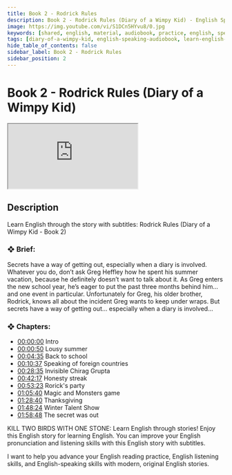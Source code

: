 ```yaml
---
title: Book 2 - Rodrick Rules
description: Book 2 - Rodrick Rules (Diary of a Wimpy Kid) - English Speaking Audiobook
image: https://img.youtube.com/vi/S1DCn5HYvu8/0.jpg
keywords: [shared, english, material, audiobook, practice, english, speaking]
tags: [diary-of-a-wimpy-kid, english-speaking-audiobook, learn-english-through-story, practice-english-speaking]
hide_table_of_contents: false
sidebar_label: Book 2 - Rodrick Rules
sidebar_position: 2
---
```


# Book 2 - Rodrick Rules (Diary of a Wimpy Kid)

<div class="video-container">
<iframe src="https://www.youtube.com/embed/S1DCn5HYvu8?controls=0" title="YouTube video player"></iframe>
<a href="https://www.youtube.com/watch?list=PL___7gkXqjbxhLgHbA87MzNxK1LUiRif-&v=S1DCn5HYvu8" target="_blank"></a>
</div>

## Description

Learn English through the story with subtitles: Rodrick Rules (Diary of a Wimpy Kid - Book 2)

### ❖ Brief: 

Secrets have a way of getting out, especially when a diary is involved. Whatever you do, don’t ask Greg Heffley how he spent his summer vacation, because he definitely doesn’t want to talk about it. As Greg enters the new school year, he’s eager to put the past three months behind him... and one event in particular. Unfortunately for Greg, his older brother, Rodrick, knows all about the incident Greg wants to keep under wraps. But secrets have a way of getting out... especially when a diary is involved...

### ❖ Chapters:
- [00:00:00](https://www.youtube.com/watch?list=PL___7gkXqjbxhLgHbA87MzNxK1LUiRif-&v=S1DCn5HYvu8&t=0s) Intro
- [00:00:50](https://www.youtube.com/watch?list=PL___7gkXqjbxhLgHbA87MzNxK1LUiRif-&v=S1DCn5HYvu8&t=50s) Lousy summer
- [00:04:35](https://www.youtube.com/watch?list=PL___7gkXqjbxhLgHbA87MzNxK1LUiRif-&v=S1DCn5HYvu8&t=275s) Back to school
- [00:10:37](https://www.youtube.com/watch?list=PL___7gkXqjbxhLgHbA87MzNxK1LUiRif-&v=S1DCn5HYvu8&t=637s) Speaking of foreign countries
- [00:28:35](https://www.youtube.com/watch?list=PL___7gkXqjbxhLgHbA87MzNxK1LUiRif-&v=S1DCn5HYvu8&t=1715s) Invisible Chirag Grupta
- [00:42:17](https://www.youtube.com/watch?list=PL___7gkXqjbxhLgHbA87MzNxK1LUiRif-&v=S1DCn5HYvu8&t=2537s) Honesty streak
- [00:53:23](https://www.youtube.com/watch?list=PL___7gkXqjbxhLgHbA87MzNxK1LUiRif-&v=S1DCn5HYvu8&t=3203s) Rorick's party
- [01:05:40](https://www.youtube.com/watch?list=PL___7gkXqjbxhLgHbA87MzNxK1LUiRif-&v=S1DCn5HYvu8&t=3940s) Magic and Monsters game
- [01:28:40](https://www.youtube.com/watch?list=PL___7gkXqjbxhLgHbA87MzNxK1LUiRif-&v=S1DCn5HYvu8&t=5320s) Thanksgiving
- [01:48:24](https://www.youtube.com/watch?list=PL___7gkXqjbxhLgHbA87MzNxK1LUiRif-&v=S1DCn5HYvu8&t=6504s) Winter Talent Show
- [01:58:48](https://www.youtube.com/watch?list=PL___7gkXqjbxhLgHbA87MzNxK1LUiRif-&v=S1DCn5HYvu8&t=7128s) The secret was out

KILL TWO BIRDS WITH ONE STONE: Learn English through stories! Enjoy this English story for learning English. You can improve your English pronunciation and listening skills with this English story with subtitles.

I want to help you advance your English reading practice, English listening skills, and English-speaking skills with modern, original English stories.